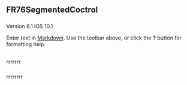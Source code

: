 ## FR76SegmentedCoctrol

###

Version 8.1
iOS 10.1

Enter text in [Markdown](http://daringfireball.net/projects/markdown/). Use the toolbar above, or click the **?** button for formatting help.
##
rrrrrrr
###

rrrrrrrr